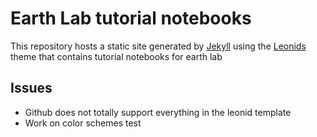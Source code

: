 # Earth Lab tutorial notebooks
This repository hosts a static site generated by [Jekyll](https://jekyllrb.com/) using the [Leonids](http://themes.jekyllrc.org/leonids/) theme that contains tutorial notebooks for earth lab
## Issues
- Github does not totally support everything in the leonid template
- Work on color schemes
test
